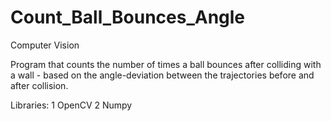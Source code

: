 # Count_Ball_Bounces_Angle

Computer Vision

Program that counts the number of times a ball bounces after colliding with a wall - based on the angle-deviation between the trajectories before and after collision. 

Libraries:
1 OpenCV
2 Numpy
